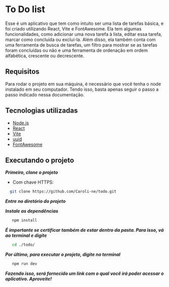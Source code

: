 # To Do list

Esse é um aplicativo que tem como intuito ser uma lista de tarefas básica, e foi criado utilizando React, Vite e FontAwesome. Ela tem algumas funcionalidades, como adicionar uma nova tarefa à lista, editar essa tarefa, marcar como concluída ou excluí-la. Além disso, ela também conta com uma ferramenta de busca de tarefas, um filtro para mostrar se as tarefas foram concluídas ou não e uma ferramenta de ordenação em ordem alfabética, crescente ou decrescente.

## Requisitos

Para rodar o projeto em sua máquina, é necessário que você tenha o node instalado em seu computador. Tendo isso, basta apenas seguir o passo a passo indicado nessa documentação.

## Tecnologias utilizadas 

- [Node.js](https://nodejs.org/en/)
- [React](https://react.dev/learn)
- [Vite](https://vitejs.dev/)
- [uuid](https://www.npmjs.com/package/uuid)
- [FontAwesome](https://fontawesome.com/v5/docs/web/use-with/react)

 ## Executando o projeto
  
***Primeiro, clone o projeto***
- Com chave HTTPS:
  
```bash
  git clone https://github.com/Caroli-ne/todo.git
```
***Entre no diretório do projeto***

***Instale as dependências***
```bash
   npm install
```

***É importante se certificar também de estar dentro da pasta. Para isso, vá ao terminal e digite***
```bash
   cd ./todo/
```
***Por último, para executar o projeto, digite no terminal***
```bash
   npm run dev
```
***Fazendo isso, será fornecido um link com o qual você irá poder acessar o aplicativo. Aproveite!***
